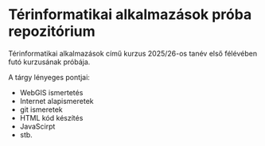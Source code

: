 # Térinformatikai alkalmazások próba repozitórium
Térinformatikai alkalmazások című kurzus 2025/26-os tanév első félévében futó kurzusának próbája.

A tárgy lényeges pontjai:
- WebGIS ismertetés
- Internet alapismeretek
- git ismeretek
- HTML kód készítés
- JavaScirpt
- stb.
